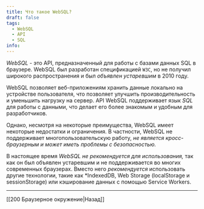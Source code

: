 ```yaml
---
title: Что такое WebSQL?
draft: false
tags:
  - WebSQL
  - API
  - SQL
info:
---
```

_WebSQL_ - это API, предназначенный для работы с базами данных SQL в браузере. WebSQL был разработан спецификацией `W3C`, но не получил широкого распространения и был _объявлен устаревшим_ в 2010 году.

WebSQL позволяет веб-приложениям хранить данные локально на устройстве пользователя, что позволяет улучшить производительность и уменьшить нагрузку на сервер. API WebSQL поддерживает язык _SQL_ для работы с данными, что делает его более знакомым и удобным для разработчиков.

Однако, несмотря на некоторые преимущества, WebSQL имеет некоторые недостатки и ограничения. В частности, WebSQL не поддерживает многопользовательскую работу, _не является кросс-браузерным и может иметь проблемы с безопасностью._

В настоящее время _WebSQL не рекомендуется для использования,_ так как он был объявлен устаревшим и не поддерживается во многих современных браузерах. Вместо него _рекомендуется_ использовать другие технологии, такие как \*IndexedDB, Web Storage (localStorage и sessionStorage) или кэширование данных с помощью Service Workers.

---

[[200 Браузерное окружение|Назад]]